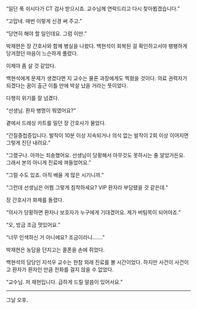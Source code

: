 “일단 푹 쉬시다가 CT 검사 받으시죠. 교수님께 연락드리고 다시 찾아뵙겠습니다.”

“고맙네. 매번 이렇게 신경 써 주고.”

“당연히 해야 할 일인데요. 그럼 이만.”

박재현은 장 간호사와 함께 병실을 나왔다. 백현석이 회복된 걸 확인하고서야 팽팽하게 당겨졌던 마음이 느슨하게 풀렸다.

이제야 좀 살 것 같았다.

백현석에게 문제가 생겼다면 지 교수는 물론 과장에게도 찍혔을 것이다. 의료 권력자가 되겠다는 꿈이 출근 이틀 만에 박살 났을 거라는 뜻이었다.

다행히 위기를 잘 넘겼다.

“선생님. 환자 병명이 뭐였어요?”

곁에서 드레싱 카트를 밀던 장 간호사가 물었다.

“간질중첩증입니다. 발작이 10분 이상 지속되거나 의식 없는 발작이 2회 이상 이어지면 그렇게 진단 내려요.”

“그랬구나. 아까는 죄송했어요. 선생님이 당황해서 아무것도 못하시는 줄 알았거든요. 그래서 본의 아니게 진료에 껴들었어요.”

“그럴 수도 있죠. 아직 배울 게 많은 시기니까.”

“그런데 선생님은 어쩜 그렇게 침착하세요? VIP 환자라 부담됐을 것 같은데.”

장 간호사가 화제를 돌렸다.

“의사가 당황하면 환자나 보호자가 누구에게 기대겠어요. 제가 버팀목이 되어야죠.”

“오, 방금 조금 멋있어요.”

“너무 인색하신 거 아니에요? 조금이라니…….”

박재현은 농담을 던지고는 콜폰을 손에 쥐었다.

백현석의 담당인 지석우 교수는 한참 외래 진료를 볼 시간이었다. 하지만 사건이 사건이고 환자가 환자인 만큼 전화를 걸지 않을 수 없었다.

“교수님. 저 재현입니다. 급하게 드릴 말씀이 있어서요.”

* * *

그날 오후.
